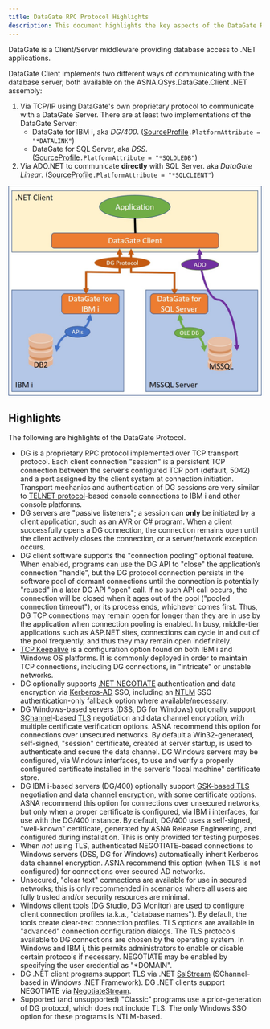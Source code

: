 ```yaml
---
title: DataGate RPC Protocol Highlights
description: This document highlights the key aspects of the DataGate RPC Protocol, including its architecture, communication methods, and how it facilitates remote procedure calls in distributed systems.
---
```


DataGate is a Client/Server middleware providing database access to .NET applications.

DataGate Client implements two different ways of communicating with the database server, both available on the ASNA.QSys.DataGate.Client .NET assembly:
1. Via TCP/IP using DataGate's own proprietary protocol to communicate with a DataGate Server. There are at least two implementations of the DataGate Server:
    * DataGate for IBM i, aka _DG/400_.  ([SourceProfile](/reference/datagate/datagate-providers/source-profile.html)`.PlatformAttribute = "*DATALINK"`)
    * DataGate for SQL Server, aka _DSS_. ([SourceProfile](/reference/datagate/datagate-providers/source-profile.html)`.PlatformAttribute = "*SQLOLEDB"`)
2. Via ADO.NET to communicate **directly** with SQL Server. aka _DataGate Linear_. ([SourceProfile](/reference/datagate/datagate-providers/source-profile.html)`.PlatformAttribute = "*SQLCLIENT"`)

![DataGate Client/Server Protocol](images/dg-dual-protocol.jpg)

## Highlights
The following are highlights of the DataGate Protocol.

* DG is a proprietary RPC protocol implemented over TCP transport protocol. Each client connection "session" is a persistent TCP connection between the server’s configured TCP port (default, 5042) and a port assigned by the client system at connection initiation.  Transport mechanics and authentication of DG sessions are very similar to [TELNET protocol](https://datatracker.ietf.org/doc/html/rfc854)-based console connections to IBM&nbsp;i and other console platforms.
* DG servers are "passive listeners"; a session can **only** be initiated by a client application, such as an AVR or C# program.  When a client successfully opens a DG connection, the connection remains open until the client actively closes the connection, or a server/network exception occurs.
* DG client software supports the "connection pooling" optional feature.  When enabled, programs can use the DG API to "close" the application’s connection "handle", but the DG protocol connection persists in the software pool of dormant connections until the connection is potentially "reused" in a later DG API "open" call.  If no such API call occurs, the connection will be closed when it ages out of the pool ("pooled connection timeout"), or its process ends, whichever comes first.  Thus, DG TCP connections may remain open for longer than they are in use by the application when connection pooling is enabled.  In busy, middle-tier applications such as ASP.NET sites, connections can cycle in and out of the pool frequently, and thus they may remain open indefinitely.
* [TCP Keepalive](https://en.wikipedia.org/wiki/Keepalive#TCP_keepalive) is a configuration option found on both IBM&nbsp;i and Windows OS platforms.  It is commonly deployed in order to maintain TCP connections, including DG connections, in "intricate" or unstable networks.
* DG optionally supports [.NET NEGOTIATE](https://learn.microsoft.com/en-us/openspecs/windows_protocols/ms-nns/93df08eb-a6c4-4dff-81c3-519cf7236df4) authentication and data encryption via [Kerberos-AD](https://learn.microsoft.com/en-us/windows-server/security/kerberos/kerberos-authentication-overview) SSO, including an [NTLM](https://learn.microsoft.com/en-us/windows-server/security/kerberos/ntlm-overview) SSO authentication-only fallback option where available/necessary.
* DG Windows-based servers (DSS, DG for Windows) optionally support [SChannel](https://learn.microsoft.com/en-us/windows/win32/secauthn/secure-channel)-based [TLS](https://learn.microsoft.com/en-us/windows-server/security/tls/tls-ssl-schannel-ssp-overview) negotiation and data channel encryption, with multiple certificate verification options.  ASNA recommend this option for connections over unsecured networks. By default a Win32-generated, self-signed, "session" certificate, created at server startup, is used to authenticate and secure the data channel.  DG Windows servers may be configured, via Windows interfaces, to use and verify a properly configured certificate installed in the server’s "local machine" certificate store.
* DG IBM&nbsp;i-based servers (DG/400) optionally support [GSK-based TLS](https://www.ibm.com/docs/en/i/7.3?topic=sockets-global-security-kit-gskit-apis) negotiation and data channel encryption, with some certificate options.  ASNA recommend this option for connections over unsecured networks, but only when a proper certificate is configured, via IBM&nbsp;i interfaces, for use with the DG/400 instance. By default, DG/400 uses a self-signed, "well-known" certificate, generated by ASNA Release Engineering, and configured during installation. This is only provided for testing purposes.
* When _not_ using TLS, authenticated NEGOTIATE-based connections to Windows servers (DSS, DG for Windows) automatically inherit Kerberos data channel encryption.  ASNA recommend this option (when TLS is not configured) for connections over secured AD networks.
* Unsecured, "clear text" connections are available for use in secured networks; this is only recommended in scenarios where all users are fully trusted and/or security resources are minimal.
* Windows client tools (DG Studio, DG Monitor) are used to configure client connection profiles (a.k.a., "database names").  By default, the tools create clear-text connection profiles.  TLS options are available in "advanced" connection configuration dialogs.  The TLS protocols available to DG connections are chosen by the operating system. In Windows and IBM&nbsp;i, this permits administrators to enable or disable certain protocols if necessary. NEGOTIATE may be enabled by specifying the user credential as "*DOMAIN".
* DG .NET client programs support TLS via .NET [SslStream](https://learn.microsoft.com/en-us/dotnet/api/system.net.security.sslstream?view=netframework-4.8.1) (SChannel-based in Windows .NET Framework).  DG .NET clients support NEGOTIATE via [NegotiateStream](https://learn.microsoft.com/en-us/dotnet/api/system.net.security.negotiatestream?view=netframework-4.8.1).
* Supported (and unsupported) "Classic" programs use a prior-generation of DG protocol, which does not include TLS.  The only Windows SSO option for these programs is NTLM-based.


